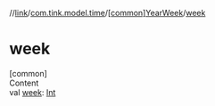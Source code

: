//[link](../../index.md)/[com.tink.model.time](../index.md)/[[common]YearWeek](index.md)/[week](week.md)



# week  
[common]  
Content  
val [week](week.md): [Int](https://kotlinlang.org/api/latest/jvm/stdlib/kotlin/-int/index.html)  



